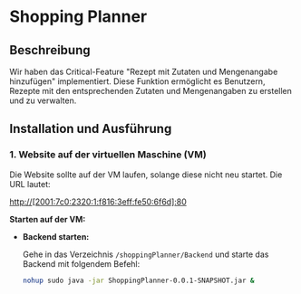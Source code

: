 # Shopping Planner

## Beschreibung

Wir haben das Critical-Feature "Rezept mit Zutaten und Mengenangabe hinzufügen" implementiert. Diese Funktion ermöglicht es Benutzern, Rezepte mit den entsprechenden Zutaten und Mengenangaben zu erstellen und zu verwalten.

## Installation und Ausführung

### 1. Website auf der virtuellen Maschine (VM)

Die Website sollte auf der VM laufen, solange diese nicht neu startet. Die URL lautet:

[http://[2001:7c0:2320:1:f816:3eff:fe50:6f6d]:80](http://[2001:7c0:2320:1:f816:3eff:fe50:6f6d]:80)

**Starten auf der VM:**

- **Backend starten:**

   Gehe in das Verzeichnis `/shoppingPlanner/Backend` und starte das Backend mit folgendem Befehl:

   ```bash
   nohup sudo java -jar ShoppingPlanner-0.0.1-SNAPSHOT.jar &
